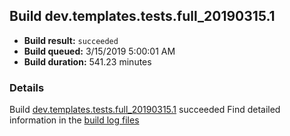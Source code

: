## Build dev.templates.tests.full_20190315.1
- **Build result:** `succeeded`
- **Build queued:** 3/15/2019 5:00:01 AM
- **Build duration:** 541.23 minutes
### Details
Build [dev.templates.tests.full_20190315.1](https://winappstudio.visualstudio.com/web/build.aspx?pcguid=a4ef43be-68ce-4195-a619-079b4d9834c2&builduri=vstfs%3a%2f%2f%2fBuild%2fBuild%2f27258) succeeded
Find detailed information in the [build log files](https://uwpctdiags.blob.core.windows.net/buildlogs/dev.templates.tests.full_20190315.1_logs.zip)
